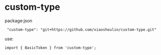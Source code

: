 # custom-type

package:json

     "custom-type": "git+https://github.com/xiaoshoulin/custom-type.git"

use:

    import { BasicToken } from 'custom-type';
